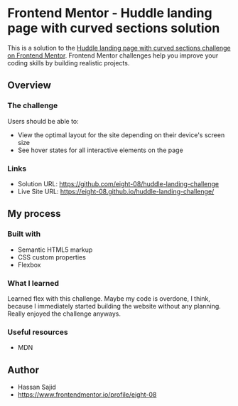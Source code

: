 # Frontend Mentor - Huddle landing page with curved sections solution

This is a solution to the [Huddle landing page with curved sections challenge on Frontend Mentor](https://www.frontendmentor.io/challenges/huddle-landing-page-with-curved-sections-5ca5ecd01e82137ec91a50f2). Frontend Mentor challenges help you improve your coding skills by building realistic projects.

## Overview

### The challenge

Users should be able to:

- View the optimal layout for the site depending on their device's screen size
- See hover states for all interactive elements on the page

### Links

- Solution URL: https://github.com/eight-08/huddle-landing-challenge
- Live Site URL: https://eight-08.github.io/huddle-landing-challenge/

## My process

### Built with

- Semantic HTML5 markup
- CSS custom properties
- Flexbox


### What I learned

Learned flex with this challenge. Maybe my code is overdone, I think, because I immediately started building the website without any planning.
Really enjoyed the challenge anyways.

### Useful resources

- MDN

## Author

- Hassan Sajid
- https://www.frontendmentor.io/profile/eight-08
